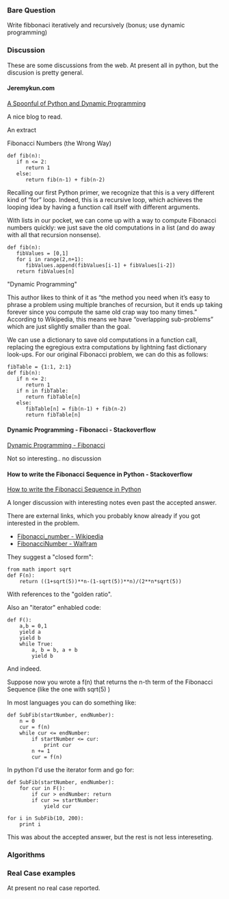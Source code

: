 ### Bare Question

Write fibbonaci iteratively and recursively (bonus; use dynamic programming)

### Discussion

These are some discussions from the web. At present all in python, but the discusion is pretty general.

#### Jeremykun.com

[A Spoonful of Python and Dynamic Programming](https://jeremykun.com/2012/01/12/a-spoonful-of-python/)

A nice blog to read.

An extract

Fibonacci Numbers (the Wrong Way)

    def fib(n):
       if n <= 2:
          return 1
       else:
          return fib(n-1) + fib(n-2)

Recalling our first Python primer, we recognize that this is a very different kind of “for” loop. Indeed, this is a recursive loop, which achieves the looping idea by having a function call itself with different arguments.


With lists in our pocket, we can come up with a way to compute Fibonacci numbers quickly: we just save the old computations in a list (and do away with all that recursion nonsense).

    def fib(n):
       fibValues = [0,1]
       for i in range(2,n+1):
          fibValues.append(fibValues[i-1] + fibValues[i-2])
       return fibValues[n]

"Dynamic Programming"

This author likes to think of it as “the method you need when it’s easy to phrase a problem using multiple branches of recursion, but it ends up taking forever since you compute the same old crap way too many times.” According to Wikipedia, this means we have “overlapping sub-problems” which are just slightly smaller than the goal.

We can use a dictionary to save old computations in a function call, replacing the egregious extra computations by lightning fast dictionary look-ups. For our original Fibonacci problem, we can do this as follows:

    fibTable = {1:1, 2:1}
    def fib(n):
       if n <= 2:
          return 1
       if n in fibTable:
          return fibTable[n]
       else:
          fibTable[n] = fib(n-1) + fib(n-2)
          return fibTable[n]

#### Dynamic Programming - Fibonacci - Stackoverflow

[Dynamic Programming - Fibonacci](http://stackoverflow.com/questions/34055512/dynamic-programming-fibonacci)

Not so interesting.. no discussion

#### How to write the Fibonacci Sequence in Python - Stackoverflow

[How to write the Fibonacci Sequence in Python](http://stackoverflow.com/questions/494594/how-to-write-the-fibonacci-sequence-in-python?rq=1)

A longer discussion with interesting notes even past the accepted answer.

There are external links, which you probably know already if you got interested in the problem.

 - [Fibonacci_number - Wikipedia](https://en.wikipedia.org/wiki/Fibonacci_number)
 - [FibonacciNumber - Walfram](http://mathworld.wolfram.com/FibonacciNumber.html)

They suggest a "closed form":

    from math import sqrt
    def F(n):
        return ((1+sqrt(5))**n-(1-sqrt(5))**n)/(2**n*sqrt(5))

With references to the "golden ratio".


Also an "iterator" enhabled code:

    def F():
        a,b = 0,1
        yield a
        yield b
        while True:
            a, b = b, a + b
            yield b

And indeed.

Suppose now you wrote a f(n) that returns the n-th term of the Fibonacci Sequence (like the one with sqrt(5) )

In most languages you can do something like:


    def SubFib(startNumber, endNumber):
        n = 0
        cur = f(n)
        while cur <= endNumber:
            if startNumber <= cur:
                print cur
            n += 1
            cur = f(n)

In python I'd use the iterator form and go for:

    def SubFib(startNumber, endNumber):
        for cur in F():
            if cur > endNumber: return
            if cur >= startNumber:
                yield cur

    for i in SubFib(10, 200):
        print i


This was about the accepted answer, but the rest is not less intereseting.




### Algorithms


### Real Case examples

At present no real case reported.

 